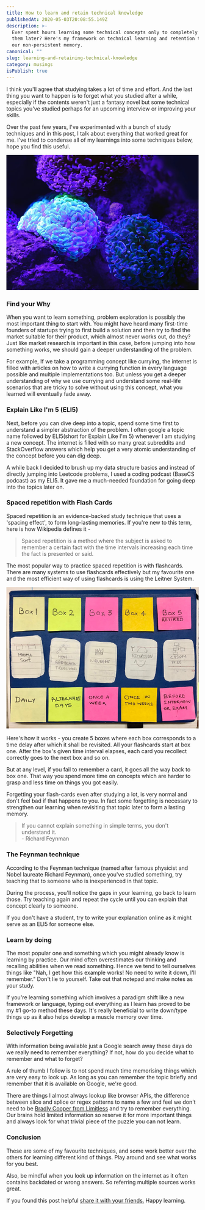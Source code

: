 ```yaml
---
title: How to learn and retain technical knowledge
publishedAt: 2020-05-03T20:08:55.149Z
description: >-
  Ever spent hours learning some technical concepts only to completely forget
  them later? Here's my framework on technical learning and retention to beat
  our non-persistent memory.
canonical: ""
slug: learning-and-retaining-technical-knowledge
category: musings
isPublish: true
---
```


I think you'll agree that studying takes a lot of time and effort. And the last thing you want to happen is to forget what you studied after a while, especially if the contents weren't just a fantasy novel but some technical topics you've studied perhaps for an upcoming interview or improving your skills.

Over the past few years, I've experimented with a bunch of study techniques and in this post, I talk about everything that worked great for me. I've tried to condense all of my learnings into some techniques below, hope you find this useful.

![A garden like arrangement of beautiful glowing soft corals in a dark tank at the Cairns Aquarium.](../../assets/brain-coral.jpg "Photo of brain like coral from unsplash.com by @davidclode")

### Find your Why

When you want to learn something, problem exploration is possibly the most important thing to start with. You might have heard many first-time founders of startups trying to first build a solution and then try to find the market suitable for their product, which almost never works out, do they? Just like market research is important in this case, before jumping into how something works, we should gain a deeper understanding of the problem.

For example, If we take a programming concept like currying, the internet is filled with articles on how to write a currying function in every language possible and multiple implementations too. But unless you get a deeper understanding of why we use currying and understand some real-life scenarios that are tricky to solve without using this concept, what you learned will eventually fade away.

### Explain Like I'm 5 (ELI5)

Next, before you can dive deep into a topic, spend some time first to understand a simpler abstraction of the problem. I often google a topic name followed by ELI5(short for Explain Like I'm 5) whenever I am studying a new concept. The internet is filled with so many great subreddits and StackOverflow answers which help you get a very atomic understanding of the concept before you can dig deep.

A while back I decided to brush up my data structure basics and instead of directly jumping into Leetcode problems, I used a coding podcast (BaseCS podcast) as my ELI5. It gave me a much-needed foundation for going deep into the topics later on.

### Spaced repetition with Flash Cards

Spaced repetition is an evidence-backed study technique that uses a 'spacing effect', to form long-lasting memories. If you're new to this term, here is how Wikipedia defines it -

> Spaced repetition is a method where the subject is asked to remember a certain fact with the time intervals increasing each time the fact is
> presented or said.

The most popular way to practice spaced repetition is with flashcards. There are many systems to use flashcards effectively but my favourite one and the most efficient way of using flashcards is using the Leitner System.

![Hero image showing callback hell](../../assets/flash-cards.jpg "Hero image showing callback hell")

Here's how it works - you create 5 boxes where each box corresponds to a time delay after which it shall be revisited. All your flashcards start at box one. After the box's given time interval elapses, each card you recollect correctly goes to the next box and so on.

But at any level, if you fail to remember a card, it goes all the way back to box one. That way you spend more time on concepts which are harder to grasp and less time on things you got easily.

Forgetting your flash-cards even after studying a lot, is very normal and don't feel bad if that happens to you. In fact some forgetting is necessary to strengthen our learning when revisiting that topic later to form a lasting memory.

<blockquote><p>If you cannot explain something in simple terms, you don't understand it.
<br/>
- Richard Feynman</p></blockquote>

### The Feynman technique

According to the Feynman technique (named after famous physicist and Nobel laureate Richard Feynman), once you've studied something, try teaching that to someone who is inexperienced in that topic.

During the process, you'll notice the gaps in your learning, go back to learn those. Try teaching again and repeat the cycle until you can explain that concept clearly to someone.

If you don't have a student, try to write your explanation online as it might serve as an ELI5 for someone else.

### Learn by doing

The most popular one and something which you might already know is learning by practice. Our mind often overestimates our thinking and recalling abilities when we read something. Hence we tend to tell ourselves things like "Nah, I get how this example works! No need to write it down, I'll remember." Don't lie to yourself. Take out that notepad and make notes as your study.

If you're learning something which involves a paradigm shift like a new framework or language, typing out everything as I learn has proved to be my #1 go-to method these days. It's really beneficial to write down/type things up as it also helps develop a muscle memory over time.

### Selectively Forgetting

With information being available just a Google search away these days do we really need to remember everything? If not, how do you decide what to remember and what to forget?

A rule of thumb I follow is to not spend much time memorising things which are very easy to look up. As long as you can remember the topic briefly and remember that it is available on Google, we're good.

There are things I almost always lookup like browser APIs, the difference between slice and splice or regex patterns to name a few and feel we don't need to be [Bradly Cooper from Limitless](https://www.youtube.com/watch?v=TrDAuU8Blhc) and try to remember everything. Our brains hold limited information so reserve it for more important things and always look for what trivial piece of the puzzle you can not learn.

### Conclusion

These are some of my favourite techniques, and some work better over the others for learning different kind of things. Play around and see what works for you best.

Also, be mindful when you look up information on the internet as it often contains backdated or wrong answers. So referring multiple sources works great.

If you found this post helpful [share it with your friends.](https://twitter.com/intent/tweet?text=How+to+learn+and+retain+technical+knowledge+https%3A%2F%2Fsiwalik.in%2Fposts%2Flearning-and-retaining-technical-knowledge&via=siwalikm) Happy learning.
